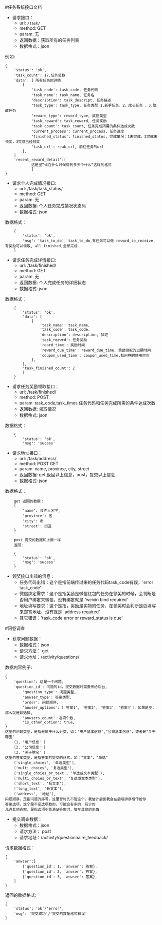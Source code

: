 #任务系统接口文档

-   请求接口：
    -   url: `/task/`
    -   method: GET
    -   param: 无
    -   返回数据：获取所有的任务列表
    -   数据格式：json

例如:

    {
        'status': 'ok',
        'task_count': 17,任务总数
        'data': [ 所有任务的详情
            {
                'task_code': task_code, 任务代码
                'task_name': task_name, 任务名
                'description': task_descript, 任务描述
                'task_type': task_type, 任务类型 1.新手任务，2。成长任务 ，3.隐藏任务
                'reward_type': reward_type, 奖励类型
                'task_reward': task_reward, 任务奖励
                'task_count': task_count, 任务完成所需的条件达成次数
                'current_process': current_process, 任务进度
                'finished_status': finished_status, 完成情况：1未完成，2完成未领奖，3完成已经领奖
                'task_url': reak_url, 前往任务的url
            },
        ]
        'recent_reward_detail':[
                这是里“谁在什么时候得到多少个什么”这样的格式
                ]
    }

-   请求个人完成情况接口:
    -   url: /task/task_status/
    -   method: GET
    -   param: 无
    -   返回数据: 个人任务完成情况状态码
    -   数据格式: json

数据格式：

        {
            'status': 'ok',
            'msg': 'task_to_do', task_to_do,有任务可以做 reward_to_receive,有奖励可以领取, all_finished,全部完成
        }

-   请求任务完成详情接口:
    -   url: /task/finished/
    -   method: GET
    -   param: 无
    -   返回数据: 个人完成任务的详细状态
    -   数据格式: json

数据格式：

        {
            'status': 'ok',
            'data': [
                {
                    'task_name': task_name,
                    'task_code': task_code,
                    'description': description, 描述
                    'task_reawrd': 任务奖励
                    'reard_time': 奖励时间
                    'reward_due_time': reward_due_time, 奖励领取的过期时间
                    'coupon_used_time': coupon_used_time,抵用券的使用时间
                },
            ],
            'task_finished_count': 2
            ]
        }

-   请求任务奖励领取接口：
    -   url: /task/finished/
    -   method: POST
    -   param: task_code,task_times 任务代码和任务完成所需的条件达成次数
    -   返回数据: 领取情况
    -   数据格式: json

数据格式：

        {
            'status': 'ok',
            'msg': 'sucess'

-   请求地址接口：
    -   url: /task/address/
    -   method: POST GET
    -   param: name, province, city, street
    -   返回数据:  get,返回以上信息，post，提交以上信息
    -   数据格式: json

数据格式：

        get 返回的数据：
        {
            'name': 收件人名字,
            'province': 省
            'city': 市
            'street': 街道
        }

        post 提交的数据和上面一样
        返回：

        {
            'status': 'ok',
            'msg': 'sucess'
        }

-   领奖接口出错的信息：
    -   任务代码出错：这个是指前端传过来的任务代码task_code有误，'error task_code'
    -   微信绑定需求：这个是指奖励是微信红包的任务在领奖的时候，会判断是否用户绑定来微信，没有绑定就是 'weixin bind required'
    -   地址填写要求：这个是指，奖励是实物的任务，在领奖时会判断是否填写来邮寄地址，没有就是 'address required'
    -   其它错误：'task_code error or reward_status is due'


#问卷调查
-   获取问题数据：
    -   数据格式：json
    -   请求方法： get
    -   请求地址：/activity/questions/

数据内容例子:

    {
        'question': 这是一个问题,
        'question_id': 问题的id，提交数据时需要传给后台,
            'question_type': 问题类型,
            'anwser_type': 答案类型,
            'order': 问题顺序,
            'anwser_options': ['答案1', '答案2', '答案3', '答案4']，如果是空，那么就是非选择,
            'anwsers_count'：选项个数,
            'is_other_option': true,
    }
    这里的问题类型，是指是属于什么分类，如："用户基本信息","公司基本信息"，或者是"关于聘宝"
        (1, '用户信息' )
        (2, '公司信息' )
        (3, '关于聘宝' )
    这里的答案类型，是指答案的提交的格式，如："文本"，"单选"
        ('single_choies', '单选类型'),
        ('multi_choies', '复选类型'),
        ('single_choies_or_text', '单选或文本类型'),
        ('multi_choies_or_text', '复选或文本类型'),
        ('short_text', '短文本'),
        ('long_text', '长文本'),
        ('address', '地址'),
    问题顺序，是指问题的序号，这里暂时先不管这个，我估计后面我会在后端排序后传给你
    答案选项，这个是不定选项数的，可能会有多的，有少的
    允许其他答案，是指选项不能满足答案时，填写其他的东西

-   提交调查数据：
    -   数据格式：json
    -   请求方法： post
    -   请求地址：/activity/questionnaire_feedback/

请求数据格式：

    {
        'anwser':[
            {'question_id': 1, 'anwser': 答案},
            {'question_id': 2, 'anwser': 答案},
            {'question_id': 3, 'anwser': 答案},
        ]
    }
返回的数据格式:

    {
        'status': 'ok'/'error',
        'msg': '提交成功'/'提交的数据格式有误'
    }

